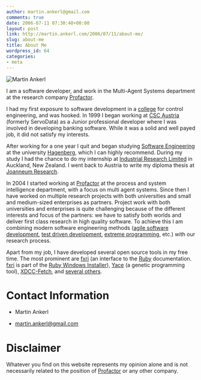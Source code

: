 ```yaml
---
author: martin.ankerl@gmail.com
comments: true
date: 2006-07-11 07:30:48+00:00
layout: post
link: http://martin.ankerl.com/2006/07/11/about-me/
slug: about-me
title: About Me
wordpress_id: 64
categories:
- meta
---
```


![Martin Ankerl](/files/nuke-small.jpg)


I am a software developer, and work in the Multi-Agent Systems department at the research company [Profactor](http://www.profactor.at).



I had my first exposure to software development in a [college](http://www.htl-hl.ac.at/) for control engineering, and was hooked. In 1999 I began working at [CSC Austria](http://at.country.csc.com/de/) (formerly ServoData) as a Junior professional developer where I was involved in developing banking software. While it was a solid and well payed job, it did not satisfy my interests.



After working for a one year I quit and began studying [Software Engineering](http://webbler.fhs-hagenberg.ac.at/webbler.exe?database=SEP.MDB&getpagename=index) at the university [Hagenberg](http://www.fh-hagenberg.at/), which I can highly recommend. During my study I had the chance to do my internship at [Industrial Research Limited](http://www.irl.cri.nz/) in Auckland, New Zealand. I went back to Austria to write my diploma thesis at [Joanneum Research](http://www.joanneum.at/de/index.php).



In 2004 I started working at [Profactor](http://www.profactor.at) at the process and system intelligence department, with a focus on multi agent systems. Since then I have worked on multiple research projects with both universities and small and medium-sized enterprises as partners. Project work with both universities and enterprises is quite challenging because of the different interests and focus of the partners: we have to satisfy both worlds and deliver first class research in high quality software. To achieve this I am combining modern software engineering methods ([agile software development](http://en.wikipedia.org/wiki/Agile_software_development), [test driven development](http://www.agiledata.org/essays/tdd.html), [extreme programming](http://www.extremeprogramming.org/), etc.) with our research process.



Apart from my job, I have developed several open source tools in my free time. The most prominent are [fxri](http://rubyforge.org/projects/fxri/) (an interface to the [Ruby](http://www.ruby-lang.org/en/) documentation. [fxri](http://rubyforge.org/projects/fxri/) is part of the [Ruby Windows Installer](http://rubyinstaller.rubyforge.org/wiki/wiki.pl)), [Yace](http://corewar.co.uk/ankerl/yace.htm) (a genetic programming tool), [XDCC-Fetch](http://xdccfetch.sourceforge.net/), and [several others](http://raa.ruby-lang.org/owner.rhtml?id=1550).



# Contact Information







  * Martin Ankerl


  * [martin.ankerl@gmail.com](mailto:martin.ankerl@gmail.com)




# Disclaimer


Whatever you find on this website represents my opinion alone and is not necessarily related to the position of [Profactor](http://www.profactor.at) or any other company.
